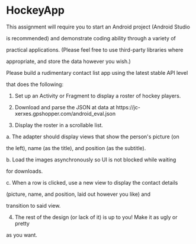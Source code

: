 # HockeyApp

This assignment will require you to start an Android project (Android Studio

is recommended) and demonstrate coding ability through a variety of

practical applications. (Please feel free to use third-party libraries where

appropriate, and store the data however you wish.)

Please build a rudimentary contact list app using the latest stable API level

that does the following:

1. Set up an Activity or Fragment to display a roster of hockey players.

2. Download and parse the JSON at data at https://jc-
xerxes.gpshopper.com/android_eval.json

3. Display the roster in a scrollable list.

a. The adapter should display views that show the person's picture (on

the left), name (as the title), and position (as the subtitle).

b. Load the images asynchronously so UI is not blocked while waiting

for downloads.

c. When a row is clicked, use a new view to display the contact details

(picture, name, and position, laid out however you like) and

transition to said view.

4. The rest of the design (or lack of it) is up to you! Make it as ugly or pretty

as you want.
